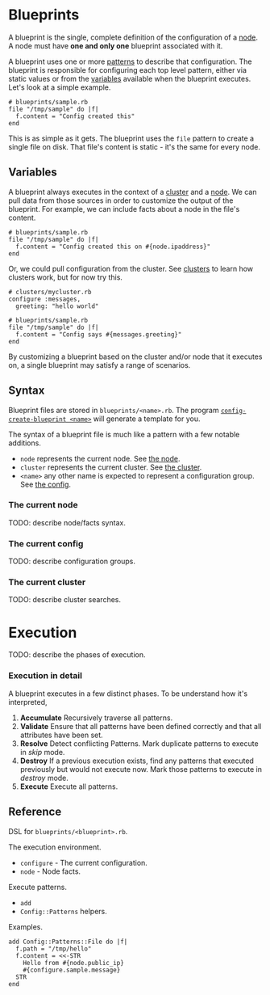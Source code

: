 # Blueprints

A blueprint is the single, complete definition of the configuration of a
[node](NODES.md). A node must have **one and only one** blueprint
associated with it.

A blueprint uses one or more [patterns](PATTERNS.md) to describe that
configuration. The blueprint is responsible for configuring each top
level pattern, either via static values or from the
[variables](#variables) available when the blueprint executes. Let's
look at a simple example.

    # blueprints/sample.rb
    file "/tmp/sample" do |f|
      f.content = "Config created this"
    end

This is as simple as it gets. The blueprint uses the `file` pattern to
create a single file on disk. That file's content is static - it's the
same for every node.

## Variables

A blueprint always executes in the context of a [cluster](CLUSTERS.md)
and a [node](NODES.md). We can pull data from those sources in order to
customize the output of the blueprint. For example, we can include facts
about a node in the file's content.

    # blueprints/sample.rb
    file "/tmp/sample" do |f|
      f.content = "Config created this on #{node.ipaddress}"
    end

Or, we could pull configuration from the cluster. See
[clusters](CLUSTERS.md) to learn how clusters work, but for now try
this.
  
    # clusters/mycluster.rb
    configure :messages,
      greeting: "hello world"
    
    # blueprints/sample.rb
    file "/tmp/sample" do |f|
      f.content = "Config says #{messages.greeting}"
    end

By customizing a blueprint based on the cluster and/or node that it
executes on, a single blueprint may satisfy a range of scenarios.

## Syntax

Blueprint files are stored in `blueprints/<name>.rb`. The program
[`config-create-blueprint
<name>`](../man/config-create-blueprint.1.md) will generate a template
for you.

The syntax of a blueprint file is much like a pattern with a few notable
additions. 

  * `node` represents the current node. See [the node](#the-current-node).
  * `cluster` represents the current cluster. See [the
    cluster](#the-current-cluster).
  * `<name>` any other name is expected to represent a configuration
    group. See [the config](#the-current-config).

### The current node

TODO: describe node/facts syntax.

### The current config

TODO: describe configuration groups.

### The current cluster

TODO: describe cluster searches.

# Execution

TODO: describe the phases of execution.

### Execution in detail

A blueprint executes in a few distinct phases. To be understand how it's
interpreted, 

1. **Accumulate** Recursively traverse all patterns.
1. **Validate** Ensure that all patterns have been defined correctly and
   that all attributes have been set.
1. **Resolve** Detect conflicting Patterns. Mark duplicate patterns to
   execute in *skip* mode.
1. **Destroy** If a previous execution exists, find any patterns that
   executed previously but would not execute now. Mark those patterns
   to execute in *destroy* mode.
1. **Execute** Execute all patterns.

## Reference

DSL for `blueprints/<blueprint>.rb`.

The execution environment.

  * `configure` - The current configuration. 
  * `node` - Node facts.

Execute patterns.

  * `add`
  * `Config::Patterns` helpers.

Examples.

    add Config::Patterns::File do |f|
      f.path = "/tmp/hello"
      f.content = <<-STR
        Hello from #{node.public_ip}
        #{configure.sample.message}
      STR
    end

